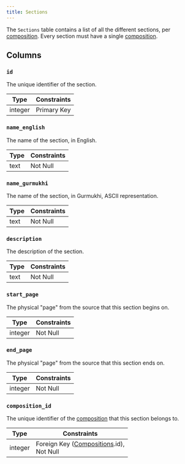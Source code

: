 ```yaml
---
title: Sections
---
```


The `Sections` table contains a list of all the different sections, per [composition](compositions). Every section must have a single [composition](composition).

## Columns

### `id`

The unique identifier of the section.

| Type    | Constraints |
| ------- | ----------- |
| integer | Primary Key |

### `name_english`

The name of the section, in English.

| Type | Constraints |
| ---- | ----------- |
| text | Not Null    |

### `name_gurmukhi`

The name of the section, in Gurmukhi, ASCII representation.

| Type | Constraints |
| ---- | ----------- |
| text | Not Null    |

### `description`

The description of the section.

| Type | Constraints |
| ---- | ----------- |
| text | Not Null    |

### `start_page`

The physical "page" from the source that this section begins on.

| Type    | Constraints |
| ------- | ----------- |
| integer | Not Null    |

### `end_page`

The physical "page" from the source that this section ends on.

| Type    | Constraints |
| ------- | ----------- |
| integer | Not Null    |

### `composition_id`

The unique identifier of the [composition](compositions) that this section belongs to.

| Type    | Constraints                                                   |
| ------- | ------------------------------------------------------------- |
| integer | Foreign Key ([Compositions](compositions).id), <br/> Not Null |
